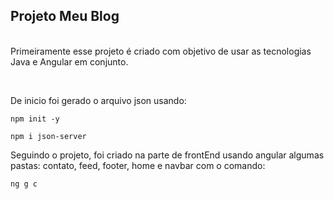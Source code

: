 <h2>Projeto Meu Blog</h2>

<p><br>
Primeiramente esse projeto é criado com objetivo de usar as tecnologias Java e Angular em conjunto.
</p><br>
<p>
De inicio foi gerado o arquivo json usando:
</p>

```shell script
npm init -y
```
```shell script
npm i json-server
```

Seguindo o projeto, foi criado na parte de frontEnd usando angular algumas pastas: contato, feed, footer, home e navbar com o comando:

```shell script
ng g c
```

